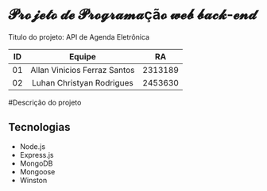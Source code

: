 

# 𝓟𝓻𝓸𝓳𝓮𝓽𝓸 𝓭𝓮 𝓟𝓻𝓸𝓰𝓻𝓪𝓶𝓪çã𝓸 𝔀𝓮𝓫 𝓫𝓪𝓬𝓴-𝓮𝓷𝓭

Titulo do projeto:  API de Agenda Eletrônica



| ID   |                                 Equipe                                    |   RA       | 
| :--: | :-----------------------------------------------------------------------: | :--------: |
|   01 |             Allan Vinicios Ferraz Santos                               |  2313189   |    
|   02 |           Luhan Christyan Rodrigues                                 |  2453630   |   


#Descrição do projeto 



## Tecnologias

- Node.js
- Express.js
- MongoDB
- Mongoose
- Winston
